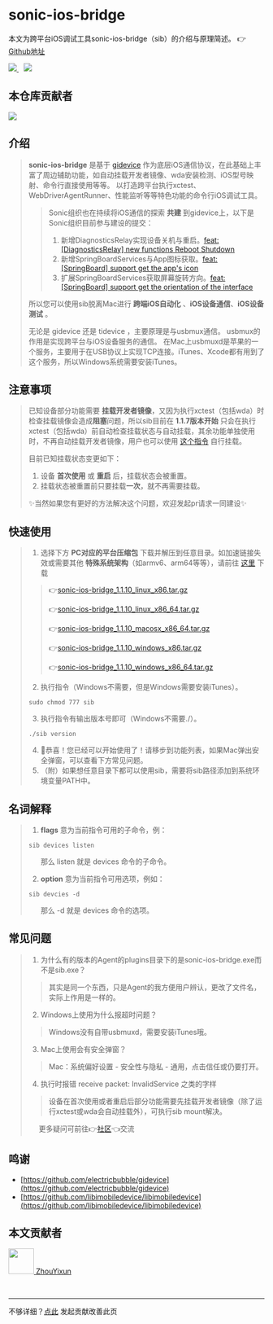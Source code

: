 # sonic-ios-bridge
本文为跨平台iOS调试工具sonic-ios-bridge（sib）的介绍与原理简述。 👉[Github地址](https://github.com/SonicCloudOrg/sonic-ios-bridge)

<a href="#">  
<img src="https://img.shields.io/github/stars/SonicCloudOrg/sonic-ios-bridge?style=social">
<img style="margin-left:10px" src="https://img.shields.io/github/forks/SonicCloudOrg/sonic-ios-bridge?style=social">
</a>

## 本仓库贡献者

<a href="https://github.com/SonicCloudOrg/sonic-ios-bridge/graphs/contributors">
  <img src="https://contrib.rocks/image?repo=SonicCloudOrg/sonic-ios-bridge" />
</a>

## 介绍

> **sonic-ios-bridge** 是基于 [gidevice](https://github.com/electricbubble/gidevice) 作为底层iOS通信协议，在此基础上丰富了周边辅助功能，如自动挂载开发者镜像、wda安装检测、iOS型号映射、命令行直接使用等等。
> 以打造跨平台执行xctest、WebDriverAgentRunner、性能监听等等特色功能的命令行iOS调试工具。
> 
> > Sonic组织也在持续将iOS通信的探索 **共建** 到gidevice上，以下是Sonic组织目前参与建设的提交：
> >1. 新增DiagnosticsRelay实现设备关机与重启。[feat: [DiagnosticsRelay] new functions Reboot Shutdown](https://github.com/electricbubble/gidevice/commit/ad436febc507a655ddd5de4720e6b0843bf45b16)
> >2. 新增SpringBoardServices与App图标获取。[feat: [SpringBoard] support get the app's icon](https://github.com/electricbubble/gidevice/commit/a31cdff57d0fc234acf4a57d6f707a7b67a23f8d)
> >3. 扩展SpringBoardServices获取屏幕旋转方向。[feat: [SpringBoard] support get the orientation of the interface](https://github.com/electricbubble/gidevice/commit/e787834515aabaacdf9208953625dd48af8d8514)
> 
> 所以您可以使用sib脱离Mac进行 **跨端iOS自动化** 、**iOS设备通信**、**iOS设备测试** 。
> 
> 无论是 gidevice 还是 tidevice ，主要原理是与usbmux通信。
> usbmux的作用是实现跨平台与iOS设备服务的通信。
> 在Mac上usbmuxd是苹果的一个服务，主要用于在USB协议上实现TCP连接。iTunes、Xcode都有用到了这个服务，所以Windows系统需要安装iTunes。

## 注意事项
> 已知设备部分功能需要 **挂载开发者镜像**，又因为执行xctest（包括wda）时检查挂载镜像会造成**阻塞**问题，所以sib目前在 **1.1.7版本开始** 只会在执行xctest（包括wda）前自动检查挂载状态与自动挂载，其余功能单独使用时，不再自动挂载开发者镜像，用户也可以使用 <a href="https://sonic-cloud.gitee.io/#/SIB?tag=sib-mount" target="_blank">这个指令</a> 自行挂载。
>
> 目前已知挂载状态变更如下：
> 1. 设备 **首次使用** 或 **重启** 后，挂载状态会被重置。
> 2. 挂载状态被重置前只要挂载**一次**，就不再需要挂载。
> 
> ✨当然如果您有更好的方法解决这个问题，欢迎发起pr请求一同建设✨

## 快速使用

> 1. 选择下方 **PC对应的平台压缩包** 下载并解压到任意目录。如加速链接失效或需要其他 **特殊系统架构**（如armv6、arm64等等），请前往 <a href="https://github.com/SonicCloudOrg/sonic-ios-bridge/releases" target="_blank">这里</a> 下载
>
>  > 👉<a href="https://download.sonic-cloud.wiki/sonic/sonic-ios-bridge/v1.1.10/sonic-ios-bridge_1.1.10_linux_x86.tar.gz" target="_blank">sonic-ios-bridge_1.1.10_linux_x86.tar.gz</a>
>  >
>  > 👉<a href="https://download.sonic-cloud.wiki/sonic/sonic-ios-bridge/v1.1.10/sonic-ios-bridge_1.1.10_linux_x86_64.tar.gz" target="_blank">sonic-ios-bridge_1.1.10_linux_x86_64.tar.gz</a>
>  >
>  > 👉<a href="https://download.sonic-cloud.wiki/sonic/sonic-ios-bridge/v1.1.10/sonic-ios-bridge_1.1.10_macosx_x86_64.tar.gz" target="_blank">sonic-ios-bridge_1.1.10_macosx_x86_64.tar.gz</a>
>  >
>  > 👉<a href="https://download.sonic-cloud.wiki/sonic/sonic-ios-bridge/v1.1.10/sonic-ios-bridge_1.1.10_windows_x86.tar.gz" target="_blank">sonic-ios-bridge_1.1.10_windows_x86.tar.gz</a>
>  >
>  > 👉<a href="https://download.sonic-cloud.wiki/sonic/sonic-ios-bridge/v1.1.10/sonic-ios-bridge_1.1.10_windows_x86_64.tar.gz" target="_blank">sonic-ios-bridge_1.1.10_windows_x86_64.tar.gz</a>
>
> 2. 执行指令（Windows不需要，但是Windows需要安装iTunes）。
> ```
> sudo chmod 777 sib
> ```
> 3. 执行指令有输出版本号即可（Windows不需要./）。
> ```
> ./sib version
> ```
> 4. 🎉恭喜！您已经可以开始使用了！请移步到功能列表，如果Mac弹出安全弹窗，可以查看下方常见问题。
> 5. （附）如果想任意目录下都可以使用sib，需要将sib路径添加到系统环境变量PATH中。

## 名词解释
> 1. **flags** 意为当前指令可用的子命令，例： 
> ```
> sib devices listen
> ```
> &nbsp;&nbsp;&nbsp;&nbsp;&nbsp;&nbsp;那么 listen 就是 devices 命令的子命令。
> 
> 2. **option** 意为当前指令可用选项，例如：
> ```
> sib devcies -d
> ```
> &nbsp;&nbsp;&nbsp;&nbsp;&nbsp;&nbsp;那么 -d 就是 devices 命令的选项。

## 常见问题

> 1. 为什么有的版本的Agent的plugins目录下的是sonic-ios-bridge.exe而不是sib.exe？
>
> >其实是同一个东西，只是Agent的我方便用户辨认，更改了文件名，实际上作用是一样的。
>
> 2. Windows上使用为什么报超时问题？
>
> >Windows没有自带usbmuxd，需要安装iTunes哦。
>
> 3. Mac上使用会有安全弹窗？
>
> >Mac：系统偏好设置 - 安全性与隐私 - 通用，点击信任或仍要打开。
> 
> 4. 执行时报错 receive packet: InvalidService 之类的字样
>
> >设备在首次使用或者重启后部分功能需要先挂载开发者镜像（除了运行xctest或wda会自动挂载外），可执行sib mount解决。
> 
> &nbsp;&nbsp;&nbsp;&nbsp;&nbsp;更多疑问可前往👉[社区](https://sonic-cloud.wiki)👈交流

## 鸣谢
- [https://github.com/electricbubble/gidevice](https://github.com/electricbubble/gidevice)
- [https://github.com/libimobiledevice/libimobiledevice](https://github.com/libimobiledevice/libimobiledevice)

## 本文贡献者
<div class="cont">
<a href="https://gitee.com/ZhouYixun" target="_blank">
<img src="https://portrait.gitee.com/uploads/avatars/user/2698/8096045_ZhouYixun_1645499109.png!avatar100" width="50"/>
<span>ZhouYixun</span>
</a>
</div>


&nbsp;
&nbsp;
***
不够详细？[点此](https://gitee.com/sonic-cloud/sonic-cloud/edit/master/src/markdown/sib/re-sib.md) 发起贡献改善此页

